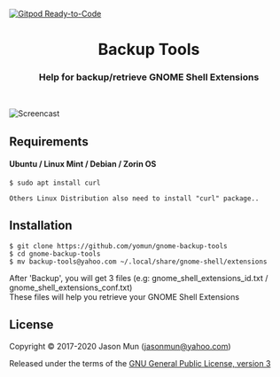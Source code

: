 [![Gitpod Ready-to-Code](https://img.shields.io/badge/Gitpod-Ready--to--Code-blue?logo=gitpod)](https://gitpod.io/#https://github.com/yomun/gnome-backup-tools) 

<h1 align="center">Backup Tools</h1>
<h3 align="center">Help for backup/retrieve GNOME Shell Extensions</h3>
<br>

![Screencast](https://extensions.gnome.org/extension-data/screenshots/screenshot_1312.png)

## Requirements
#### Ubuntu / Linux Mint / Debian / Zorin OS
```
$ sudo apt install curl

Others Linux Distribution also need to install "curl" package..
```
## Installation
```
$ git clone https://github.com/yomun/gnome-backup-tools
$ cd gnome-backup-tools
$ mv backup-tools@yahoo.com ~/.local/share/gnome-shell/extensions
```
After 'Backup', you will get 3 files (e.g: gnome_shell_extensions_id.txt / gnome_shell_extensions_conf.txt)<br>
These files will help you retrieve your GNOME Shell Extensions

## License

Copyright &copy; 2017-2020 Jason Mun (<jasonmun@yahoo.com>)

Released under the terms of the [GNU General Public License, version 3](https://gnu.org/licenses/gpl.html)

